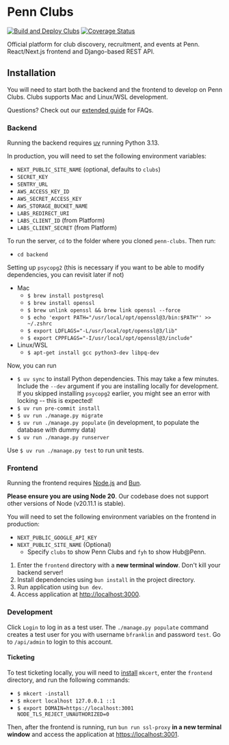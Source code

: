 # Penn Clubs

[![Build and Deploy Clubs](https://github.com/pennlabs/penn-clubs/workflows/Build%20and%20Deploy%20Clubs/badge.svg)](https://github.com/pennlabs/penn-clubs/actions)
[![Coverage Status](https://codecov.io/gh/pennlabs/penn-clubs/branch/master/graph/badge.svg)](https://codecov.io/gh/pennlabs/penn-clubs)

Official platform for club discovery, recruitment, and events at Penn.
React/Next.js frontend and Django-based REST API.

## Installation

You will need to start both the backend and the frontend to develop on Penn Clubs. Clubs supports Mac and Linux/WSL development.

Questions? Check out our [extended guide](https://github.com/pennlabs/penn-clubs/wiki/Development-Guide) for FAQs.

### Backend

Running the backend requires [uv](https://docs.astral.sh/uv/getting-started/installation/) running Python 3.13.

In production, you will need to set the following environment variables:

- `NEXT_PUBLIC_SITE_NAME` (optional, defaults to `clubs`)
- `SECRET_KEY`
- `SENTRY_URL`
- `AWS_ACCESS_KEY_ID`
- `AWS_SECRET_ACCESS_KEY`
- `AWS_STORAGE_BUCKET_NAME`
- `LABS_REDIRECT_URI`
- `LABS_CLIENT_ID` (from Platform)
- `LABS_CLIENT_SECRET` (from Platform)

To run the server, `cd` to the folder where you cloned `penn-clubs`. Then run:

- `cd backend`

Setting up `psycopg2` (this is necessary if you want to be able to modify
dependencies, you can revisit later if not)

- Mac
  - `$ brew install postgresql`
  - `$ brew install openssl`
  - `$ brew unlink openssl && brew link openssl --force`
  - `$ echo 'export PATH="/usr/local/opt/openssl@3/bin:$PATH"' >> ~/.zshrc`
  - `$ export LDFLAGS="-L/usr/local/opt/openssl@3/lib"`
  - `$ export CPPFLAGS="-I/usr/local/opt/openssl@3/include"`
- Linux/WSL
  - `$ apt-get install gcc python3-dev libpq-dev`

Now, you can run

- `$ uv sync` to install Python dependencies. This may take a few
  minutes. Include the `--dev` argument if you are installing locally
  for development. If you skipped installing `psycopg2` earlier, you might see
  an error with locking -- this is expected!
- `$ uv run pre-commit install`
- `$ uv run ./manage.py migrate`
- `$ uv run ./manage.py populate` (in development,
  to populate the database with dummy data)
- `$ uv run ./manage.py runserver`

Use `$ uv run ./manage.py test` to run unit tests.

### Frontend

Running the frontend requires [Node.js](https://nodejs.org/en/) and
[Bun](https://bun.sh).

**Please ensure you are using Node 20**. Our codebase does not support other
versions of Node (v20.11.1 is stable).

You will need to set the following environment variables on the frontend in production:

- `NEXT_PUBLIC_GOOGLE_API_KEY`
- `NEXT_PUBLIC_SITE_NAME` (Optional)
  - Specify `clubs` to show Penn Clubs and `fyh` to show Hub@Penn.

1. Enter the `frontend` directory with a **new terminal window**. Don't kill your backend server!
2. Install dependencies using `bun install` in the project directory.
3. Run application using `bun dev`.
4. Access application at [http://localhost:3000](http://localhost:3000).

### Development

Click `Login` to log in as a test user. The `./manage.py populate` command creates a test user for you with username `bfranklin` and password `test`. Go to `/api/admin` to login to this account.

#### Ticketing

To test ticketing locally, you will need to [install](https://github.com/FiloSottile/mkcert?tab=readme-ov-file#installation) `mkcert`, enter the `frontend` directory, and run the following commands:

- `$ mkcert -install`
- `$ mkcert localhost 127.0.0.1 ::1`
- `$ export DOMAIN=https://localhost:3001 NODE_TLS_REJECT_UNAUTHORIZED=0`

Then, after the frontend is running, run `bun run ssl-proxy` **in a new terminal window** and access the application at [https://localhost:3001](https://localhost:3001).
